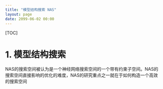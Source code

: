 ```yaml
---
title: "模型结构搜索 NAS"
layout: page
date: 2099-06-02 00:00
---
```


[TOC]

# 1. 模型结构搜索
NAS的搜索空间被认为是一个神经网络搜索空间的一个带有约束子空间。NAS的搜索空间直接影响的优化的难度，NAS的研究重点之一就在于如何构造一个高效的搜索空间
